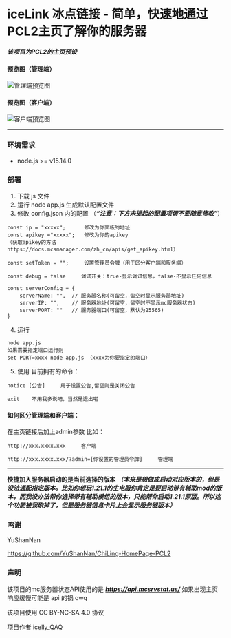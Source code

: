 # iceLink 冰点链接 - 简单，快速地通过PCL2主页了解你的服务器

***该项目为PCL2的主页预设***
#### 预览图（管理端）
![管理端预览图](https://github.com/user-attachments/assets/cf517195-3626-4ea0-ae7d-dd87e18ac9c3)



#### 预览图（客户端）
![客户端预览图](https://github.com/user-attachments/assets/eebc4d40-95b6-440e-ac65-ef601f3dae4b)



------

### 环境需求
+ node.js >= v15.14.0

### 部署
1. 下载 js 文件
2. 运行 node app.js 生成默认配置文件
3. 修改 config.json 内的配置 （***“注意：下方未提起的配置项请不要随意修改”***）
```
const ip = "xxxxx";      修改为你面板的地址
const apikey ="xxxxx";   修改为你的apikey
（获取apikey的方法https://docs.mcsmanager.com/zh_cn/apis/get_apikey.html）

const setToken = "";     设置管理员令牌（用于区分客户端和服务端）

const debug = false     调试开关：true-显示调试信息，false-不显示任何信息

const serverConfig = {
    serverName: "",  // 服务器名称(可留空，留空时显示服务器地址)
    serverIP: "",    // 服务器地址(可留空，留空时不显示mc服务器状态)
    serverPORT: ""   // 服务器端口(可留空，默认为25565)
}
```
4. 运行
```
node app.js
如果需要指定端口运行则
set PORT=xxxx node app.js （xxxx为你要指定的端口）
```

5. 使用
目前拥有的命令：
```
notice [公告]     用于设置公告,留空则是关闭公告

exit    不用我多说吧，当然是退出啦
```

#### 如何区分管理端和客户端：
在主页链接后加上admin参数
比如：
```
http://xxx.xxxx.xxx     客户端

http://xxx.xxxx.xxx/?admin=[你设置的管理员令牌]     管理端
```

----
**快捷加入服务器启动的是当前选择的版本** ***（本来是想做成启动对应版本的，但是没法通配指定版本。比如你想玩1.21.1的生电服你肯定是要启动带有辅助mod的版本，而我没办法帮你选择带有辅助模组的版本，只能帮你启动1.21.1原版。所以这个功能被我砍掉了，但是服务器信息卡片上会显示服务器版本）***


### 鸣谢
YuShanNan


https://github.com/YuShanNan/ChiLing-HomePage-PCL2


### 声明
该项目的mc服务器状态API使用的是 ***https://api.mcsrvstat.us/*** 如果出现主页响应缓慢可能是 api 的锅 qwq


该项目使用 CC BY-NC-SA 4.0 协议


项目作者 icelly_QAQ
